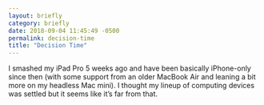 ```yaml
---
layout: briefly
category: briefly
date: 2018-09-04 11:45:49 -0500
permalink: decision-time
title: "Decision Time"
---
```


I smashed my iPad Pro 5 weeks ago and have been basically iPhone-only since then (with some support from an older MacBook Air and leaning a bit more on my headless Mac mini). I thought my lineup of computing devices was settled but it seems like it’s far from that. 